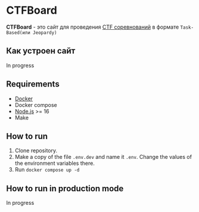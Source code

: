 # CTFBoard

**CTFBoard** - это сайт для проведения [CTF соревнований](https://ctftime.org/ctf-wtf/) в формате `Task-Based(или Jeopardy)`

## Как устроен сайт

In progress

## Requirements

- [Docker](https://docs.docker.com/engine/install/)
- Docker compose
- [Node.js](https://nodejs.org/en/) >= 16
- Make

## How to run

1. Clone repository.
2. Make a copy of the file `.env.dev` and name it `.env`. Change the values of the environment variables there.
3. Run `docker compose up -d`
<!-- 3. Установить зависимости:

        npm install

4. Запустить базу данных:

       docker run --name POSTGRES -p 5432:5432 -e POSTGRES_PASSWORD=secure-password postgres:alpine

5. Выполнить миграцию для создания таблиц базы данных с помощью Prisma Migrate:

        npx prisma db push
        npx prisma db seed

    > Посмотреть записи в базе данных в Prisma Studio
    >
    >     npx prisma studio

6. Запустить локальный веб-сервер:

        npm run dev -->

## How to run in production mode

In progress

<!-- 1. Build project with command `npm run build`
2. Launch database
3. Run app with command `npm start`

> Make sure to deploy the output of `remix build` command
>
> - `build/`
> - `public/build/` -->

<!-- ## Полезные материалы

- [Prisma guide](https://www.youtube.com/watch?v=RebA5J-rlwg)
- [Remix crash course](https://www.youtube.com/watch?v=d_BhzHVV4aQ)
- [Remix/React state guide](https://www.youtube.com/watch?v=sFTGEs2WXQ4)
- [Remix routing](https://www.youtube.com/watch?v=ds_evK0jeHM)
- [Remix examples](https://github.com/remix-run/remix/tree/main/examples) -->
